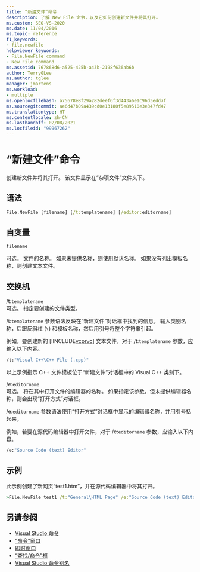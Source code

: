 ```yaml
---
title: “新建文件”命令
description: 了解 New File 命令，以及它如何创建新文件并将其打开。
ms.custom: SEO-VS-2020
ms.date: 11/04/2016
ms.topic: reference
f1_keywords:
- file.newfile
helpviewer_keywords:
- File.NewFile command
- New File command
ms.assetid: 767868d6-a525-425b-a43b-2198f636ab6b
author: TerryGLee
ms.author: tglee
manager: jmartens
ms.workload:
- multiple
ms.openlocfilehash: a75678e8f29a282deef6f3d443a6e1c96d3edd7f
ms.sourcegitcommit: ae6d47b09a439cd0e13180f5e89510e3e347fd47
ms.translationtype: HT
ms.contentlocale: zh-CN
ms.lasthandoff: 02/08/2021
ms.locfileid: "99967262"
---
```

# <a name="new-file-command"></a>“新建文件”命令
创建新文件并将其打开。 该文件显示在“杂项文件”文件夹下。

## <a name="syntax"></a>语法

```cmd
File.NewFile [filename] [/t:templatename] [/editor:editorname]
```

## <a name="arguments"></a>自变量
`filename`

可选。 文件的名称。 如果未提供名称，则使用默认名称。 如果没有列出模板名称，则创建文本文件。

## <a name="switches"></a>交换机
/t:`templatename`\
可选。 指定要创建的文件类型。

/t:`templatename` 参数语法反映在“新建文件”对话框中找到的信息。 输入类别名称，后跟反斜杠 (`\`) 和模板名称，然后用引号将整个字符串引起。

例如，要创建新的 [!INCLUDE[vcprvc](../../code-quality/includes/vcprvc_md.md)] 文本文件，对于 /t:`templatename` 参数，应输入以下内容。

```cmd
/t:"Visual C++\C++ File (.cpp)"
```

以上示例指示 C++ 文件模板位于“新建文件”对话框中的 Visual C++ 类别下。

/e:`editorname`\
可选。 将在其中打开文件的编辑器的名称。 如果指定该参数，但未提供编辑器名称，则会出现“打开方式”对话框。

/e:`editorname` 参数语法使用“打开方式”对话框中显示的编辑器名称，并用引号括起来。

例如，若要在源代码编辑器中打开文件，对于 /e:`editorname` 参数，应输入以下内容。

```cmd
/e:"Source Code (text) Editor"
```

## <a name="example"></a>示例
此示例创建了新网页“test1.htm”，并在源代码编辑器中将其打开。

```cmd
>File.NewFile test1 /t:"General\HTML Page" /e:"Source Code (text) Editor"
```

## <a name="see-also"></a>另请参阅

- [Visual Studio 命令](../../ide/reference/visual-studio-commands.md)
- [“命令”窗口](../../ide/reference/command-window.md)
- [即时窗口](../../ide/reference/immediate-window.md)
- [“查找/命令”框](../../ide/find-command-box.md)
- [Visual Studio 命令别名](../../ide/reference/visual-studio-command-aliases.md)
